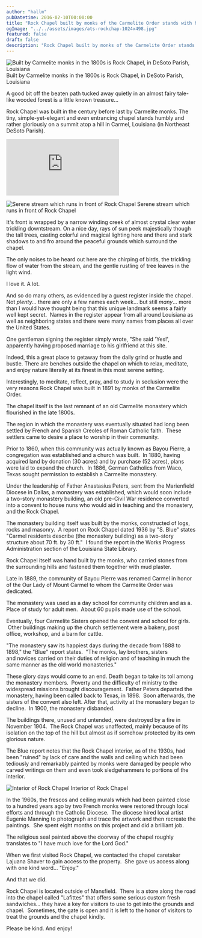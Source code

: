```yaml
---
author: "hallm"
pubDatetime: 2016-02-10T00:00:00
title: "Rock Chapel built by monks of the Carmelite Order stands with honor in DeSoto Parish"
ogImage: "../../assets/images/ats-rockchap-1024x498.jpg"
featured: false
draft: false
description: "Rock Chapel built by monks of the Carmelite Order stands with honor in DeSoto Parish"
---
```


![Built by Carmelite monks in the 1800s is Rock Chapel, in DeSoto Parish, Louisiana](@assets/images/ats-rockchap.jpg) Built by Carmelite monks in the 1800s is Rock Chapel, in DeSoto Parish, Louisiana

A good bit off the beaten path tucked away quietly in an almost fairy tale-like wooded forest is a little known treasure...

Rock Chapel was built in the century before last by Carmelite monks. The tiny, simple-yet-elegant and even entrancing chapel stands humbly and rather gloriously on a summit atop a hill in Carmel, Louisiana (in Northeast DeSoto Parish).

<iframe class="w-full aspect-video" src="https://www.youtube.com/embed/xH4WcyOrvL0" title="YouTube video player" frameborder="0" allow="accelerometer; autoplay; clipboard-write; encrypted-media; gyroscope; picture-in-picture; web-share" allowfullscreen></iframe>

<!--more-->

![Serene stream which runs in front of Rock Chapel](@assets/images/ats-rockchapstream.jpg) Serene stream which runs in front of Rock Chapel

It's front is wrapped by a narrow winding creek of almost crystal clear water trickling downtstream. On a nice day, rays of sun peek majestically though the tall trees, casting colorful and magical lighting here and there and stark shadows to and fro around the peaceful grounds which surround the chapel.

The only noises to be heard out here are the chirping of birds, the trickling flow of water from the stream, and the gentle rustling of tree leaves in the light wind.

I love it. A lot.

And so do many others, as evidenced by a guest register inside the chapel.  Not _plenty._.. there are only a few names each week... but still _many_... more than I would have thought being that this unique landmark seems a fairly well kept secret.  Names in the register appear from all around Louisiana as well as neighboring states and there were many names from places all over the United States.

One gentleman signing the register simply wrote, "She said 'Yes!', apparently having proposed marriage to his girlfriend at this site.

Indeed, this a great place to getaway from the daily grind or hustle and bustle. There are benches outside the chapel on which to relax, meditate, and enjoy nature literally at its finest in this most serene setting.

Interestingly, to meditate, reflect, pray, and to study in seclusion were the very reasons Rock Chapel was built in 1891 by monks of the Carmelite Order.

The chapel itself is the last remnant of an old Carmelite monastery which flourished in the late 1800s.

The region in which the monastery was eventually situated had long been settled by French and Spanish Creoles of Roman Catholic faith.  These settlers came to desire a place to worship in their community.

Prior to 1860, when this community was actually known as Bayou Pierre, a congregation was established and a church was built.  In 1880, having acquired land by donation (30 acres) and by purchase (52 acres), plans were laid to expand the church.  In 1886, German Catholics from Waco, Texas sought permission to establish a Carmelite monastery.

Under the leadership of Father Anastasius Peters, sent from the Marienfield Diocese in Dallas, a monastery was established, which would soon include a two-story monastery building, an old pre-Civil War residence converted into a convent to house nuns who would aid in teaching and the monastery, and the Rock Chapel.

The monastery building itself was built by the monks, constructed of logs, rocks and masonry.  A report on Rock Chapel dated 1936 by "S. Blue" states "Carmel residents describe (the monastery building) as a two-story structure about 70 ft. by 30 ft."  I found the report in the Works Progress Administration section of the Louisiana State Library.

Rock Chapel itself was hand built by the monks, who carried stones from the surrounding hills and fastened them together with mud plaster.

Late in 1889, the community of Bayou Pierre was renamed Carmel in honor of the Our Lady of Mount Carmel to whom the Carmelite Order was dedicated.

The monastery was used as a day school for community children and as a. Place of study for adult men.  About 60 pupils made use of the school.

Eventually, four Carmelite Sisters opened the convent and school for girls.  Other buildings making up the church settlement were a bakery, post office, workshop, and a barn for cattle.

"The monastery saw its happiest days during the decade from 1888 to 1898," the "Blue" report states.  "The monks, lay brothers, sisters and novices carried on their duties of religion and of teaching in much the same manner as the old world monasteries."

These glory days would come to an end. Death began to take its toll among the monastery members.  Poverty and the difficulty of ministry to the widespread missions brought discouragement.  Father Peters departed the monastery, having been called back to Texas, in 1898.  Soon afterwards, the sisters of the convent also left. After that, activity at the monastery began to decline.  In 1900, the monastery disbanded.

The buildings there, unused and untended, were destroyed by a fire in November 1904.  The Rock Chapel was unaffected, mainly because of its isolation on the top of the hill but almost as if somehow protected by its own glorious nature.

The Blue report notes that the Rock Chapel interior, as of the 1930s, had been "ruined" by lack of care and the walls and ceiling which had been tediously and remarkably painted by monks were damaged by people who carved writings on them and even took sledgehammers to portions of the interior.

![Interior of Rock Chapel](@assets/images/ats-rockchapnewinsie.jpg) Interior of Rock Chapel

In the 1960s, the frescos and ceiling murals which had been painted close to a hundred years ago by two French monks were restored through local efforts and through the Catholic Diocese.  The diocese hired local artist Eugenie Manning to photograph and trace the artwork and then recreate the paintings.  She spent eight months on this project and did a brilliant job.

The religious seal painted above the doorway of the chapel roughly translates to "I have much love for the Lord God."

When we first visited Rock Chapel, we contacted the chapel caretaker Lajuana Shaver to gain access to the property.  She gave us access along with one kind word... "Enjoy."

And that we did.

Rock Chapel is located outside of Mansfield.  There is a store along the road into the chapel called "Lafittes" that offers some serious custom fresh sandwiches... they have a key for visitors to use to get into the grounds and chapel.  Sometimes, the gate is open and it is left to the honor of visitors to treat the grounds and the chapel kindly.

Please be kind. And enjoy!